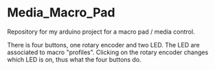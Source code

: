 # Media_Macro_Pad
Repository for my arduino project for a macro pad / media control.

There is four buttons, one rotary encoder and two LED.
The LED are associated to macro "profiles".
Clicking on the rotary encoder changes which LED is on, thus what the four buttons do.
